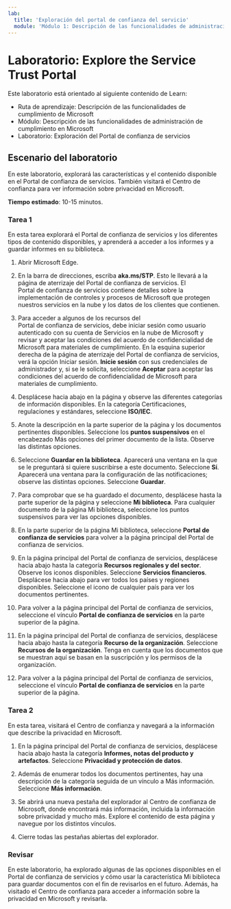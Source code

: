 ```yaml
---
lab:
  title: 'Exploración del portal de confianza del servicio'
  module: 'Módulo 1: Descripción de las funcionalidades de administración de cumplimiento en Microsoft'
---
```



# <a name="lab-explore-the-service-trust-portal"></a>Laboratorio: Explore the Service Trust Portal

Este laboratorio está orientado al siguiente contenido de Learn:

- Ruta de aprendizaje: Descripción de las funcionalidades de cumplimiento de Microsoft
- Módulo: Descripción de las funcionalidades de administración de cumplimiento en Microsoft
- Laboratorio: Exploración del Portal de confianza de servicios

## <a name="lab-scenario"></a>Escenario del laboratorio

En este laboratorio, explorará las características y el contenido disponible en el Portal de confianza de servicios. También visitará el Centro de confianza para ver información sobre privacidad en Microsoft.

**Tiempo estimado**: 10-15 minutos.

### <a name="task-1"></a>Tarea 1

En esta tarea explorará el Portal de confianza de servicios y los diferentes tipos de contenido disponibles, y aprenderá a acceder a los informes y a guardar informes en su biblioteca.

1. Abrir Microsoft Edge.

1. En la barra de direcciones, escriba **aka.ms/STP**. Esto le llevará a la página de aterrizaje del Portal de confianza de servicios. El Portal de confianza de servicios contiene detalles sobre la implementación de controles y procesos de Microsoft que protegen nuestros servicios en la nube y los datos de los clientes que contienen.

1. Para acceder a algunos de los recursos del Portal de confianza de servicios, debe iniciar sesión como usuario autenticado con su cuenta de Servicios en la nube de Microsoft y revisar y aceptar las condiciones del acuerdo de confidencialidad de Microsoft para materiales de cumplimiento. En la esquina superior derecha de la página de aterrizaje del Portal de confianza de servicios, verá la opción Iniciar sesión.  **Inicie sesión** con sus credenciales de administrador y, si se le solicita, seleccione **Aceptar** para aceptar las condiciones del acuerdo de confidencialidad de Microsoft para materiales de cumplimiento.

1. Desplácese hacia abajo en la página y observe las diferentes categorías de información disponibles. En la categoría Certificaciones, regulaciones y estándares, seleccione **ISO/IEC**.

1. Anote la descripción en la parte superior de la página y los documentos pertinentes disponibles.  Seleccione los **puntos suspensivos** en el encabezado Más opciones del primer documento de la lista.  Observe las distintas opciones.

1. Seleccione **Guardar en la biblioteca**.  Aparecerá una ventana en la que se le preguntará si quiere suscribirse a este documento.  Seleccione **Sí**. Aparecerá una ventana para la configuración de las notificaciones; observe las distintas opciones. Seleccione **Guardar**.

1. Para comprobar que se ha guardado el documento, desplácese hasta la parte superior de la página y seleccione **Mi biblioteca**.  Para cualquier documento de la página Mi biblioteca, seleccione los puntos suspensivos para ver las opciones disponibles.

1. En la parte superior de la página Mi biblioteca, seleccione **Portal de confianza de servicios** para volver a la página principal del Portal de confianza de servicios.

1. En la página principal del Portal de confianza de servicios, desplácese hacia abajo hasta la categoría **Recursos regionales y del sector**.  Observe los iconos disponibles.  Seleccione **Servicios financieros**.  Desplácese hacia abajo para ver todos los países y regiones disponibles.  Seleccione el icono de cualquier país para ver los documentos pertinentes.

1. Para volver a la página principal del Portal de confianza de servicios, seleccione el vínculo **Portal de confianza de servicios** en la parte superior de la página.

1. En la página principal del Portal de confianza de servicios, desplácese hacia abajo hasta la categoría **Recurso de la organización**. Seleccione **Recursos de la organización**.  Tenga en cuenta que los documentos que se muestran aquí se basan en la suscripción y los permisos de la organización.

1. Para volver a la página principal del Portal de confianza de servicios, seleccione el vínculo **Portal de confianza de servicios** en la parte superior de la página.

### <a name="task-2"></a>Tarea 2

En esta tarea, visitará el Centro de confianza y navegará a la información que describe la privacidad en Microsoft.

1. En la página principal del Portal de confianza de servicios, desplácese hacia abajo hasta la categoría **Informes, notas del producto y artefactos**. Seleccione **Privacidad y protección de datos**.  

1. Además de enumerar todos los documentos pertinentes, hay una descripción de la categoría seguida de un vínculo a Más información.  Seleccione **Más información**.

1. Se abrirá una nueva pestaña del explorador al Centro de confianza de Microsoft, donde encontrará más información, incluida la información sobre privacidad y mucho más. Explore el contenido de esta página y navegue por los distintos vínculos.

1. Cierre todas las pestañas abiertas del explorador.

### <a name="review"></a>Revisar

En este laboratorio, ha explorado algunas de las opciones disponibles en el Portal de confianza de servicios y cómo usar la característica Mi biblioteca para guardar documentos con el fin de revisarlos en el futuro.  Además, ha visitado el Centro de confianza para acceder a información sobre la privacidad en Microsoft y revisarla.
